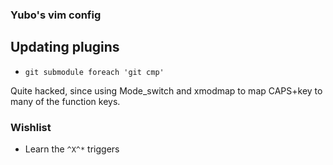 ### Yubo's vim config

## Updating plugins
- `git submodule foreach 'git cmp'`

Quite hacked, since using Mode\_switch and xmodmap to map CAPS+key to many of
the function keys.

### Wishlist
- Learn the `^X^*` triggers
